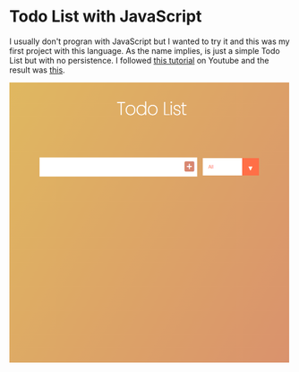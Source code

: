 # Todo List with JavaScript

I usually don't progran with JavaScript but I wanted to try it and this was my first project with this language.
As the name implies, is just a simple Todo List but with no persistence.
I followed [this tutorial](https://www.youtube.com/watch?v=Ttf3CEsEwMQ&t=3395s) on Youtube and the result was [this](https://alexandre-beleza-rodrigues.github.io/todo-list/).

<img src="./demo.png" width="500" height="500"/>
